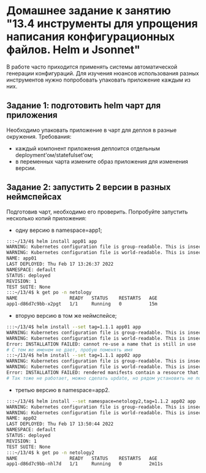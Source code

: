 # Домашнее задание к занятию "13.4 инструменты для упрощения написания конфигурационных файлов. Helm и Jsonnet"
В работе часто приходится применять системы автоматической генерации конфигураций. Для изучения нюансов использования разных инструментов нужно попробовать упаковать приложение каждым из них.

## Задание 1: подготовить helm чарт для приложения
Необходимо упаковать приложение в чарт для деплоя в разные окружения. Требования:
* каждый компонент приложения деплоится отдельным deployment’ом/statefulset’ом;
* в переменных чарта измените образ приложения для изменения версии.



## Задание 2: запустить 2 версии в разных неймспейсах
Подготовив чарт, необходимо его проверить. Попробуйте запустить несколько копий приложения:
* одну версию в namespace=app1;
```bash
:::~/13/4$ helm install app01 app
WARNING: Kubernetes configuration file is group-readable. This is insecure. Location: /home/user/.kube/config
WARNING: Kubernetes configuration file is world-readable. This is insecure. Location: /home/user/.kube/config
NAME: app01
LAST DEPLOYED: Thu Feb 17 13:26:37 2022
NAMESPACE: default
STATUS: deployed
REVISION: 1
TEST SUITE: None
:::~/13/4$ k get po -n netology
NAME                   READY   STATUS    RESTARTS   AGE
app1-d86d7c9bb-x2pgt   1/1     Running   0          15m
```
* вторую версию в том же неймспейсе;
```bash
:::~/13/4$ helm install --set tag=1.1.1 app01 app
WARNING: Kubernetes configuration file is group-readable. This is insecure. Location: /home/user/.kube/config
WARNING: Kubernetes configuration file is world-readable. This is insecure. Location: /home/user/.kube/config
Error: INSTALLATION FAILED: cannot re-use a name that is still in use
# С тем же именем не дает, пробую поменять имя
:::~/13/4$ helm install --set tag=1.1.1 app02 app
WARNING: Kubernetes configuration file is group-readable. This is insecure. Location: /home/user/.kube/config
WARNING: Kubernetes configuration file is world-readable. This is insecure. Location: /home/user/.kube/config
Error: INSTALLATION FAILED: rendered manifests contain a resource that already exists. Unable to continue with install: Namespace "netology" in namespace "" exists and cannot be imported into the current release: invalid ownership metadata; annotation validation error: key "meta.helm.sh/release-name" must equal "app02": current value is "app01"
# Так тоже не работает, можно сделать update, но рядом установить не получится
```
* третью версию в namespace=app2.
```bash
:::~/13/4$ helm install --set namespace=netology2,tag=1.1.2 app02 app
WARNING: Kubernetes configuration file is group-readable. This is insecure. Location: /home/user/.kube/config
WARNING: Kubernetes configuration file is world-readable. This is insecure. Location: /home/user/.kube/config
NAME: app02
LAST DEPLOYED: Thu Feb 17 13:50:44 2022
NAMESPACE: default
STATUS: deployed
REVISION: 1
TEST SUITE: None
:::~/13/4$ k get po -n netology2
NAME                   READY   STATUS    RESTARTS   AGE
app1-d86d7c9bb-nhl7d   1/1     Running   0          2m11s
```
